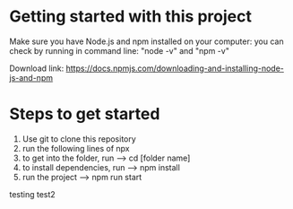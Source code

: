 # Getting started with this project
Make sure you have Node.js and npm installed on your computer: 
you can check by running in command line: "node -v" and "npm -v" 

Download link: https://docs.npmjs.com/downloading-and-installing-node-js-and-npm 

# Steps to get started
1. Use git to clone this repository
2. run the following lines of npx
3. to get into the folder, run --> cd [folder name]
4. to install dependencies, run --> npm install
5. run the project --> npm run start


testing
test2